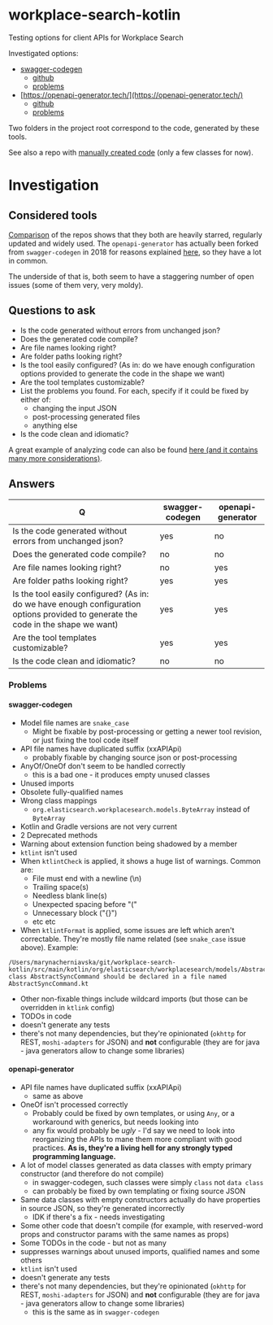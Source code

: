 # workplace-search-kotlin

Testing options for client APIs for Workplace Search

Investigated options:

 * [swagger-codegen](https://swagger.io/tools/swagger-codegen/)
   * [github](https://github.com/swagger-api/swagger-codegen)
   * [problems](openapi-generator/problems.md)
 * [https://openapi-generator.tech/](https://openapi-generator.tech/)
   * [github](https://github.com/openapitools/openapi-generator) 
   * [problems](swagger-codegen/problems.md)
 
Two folders in the project root correspond to the code, generated by these tools.

See also a repo with [manually created code](https://github.com/mchernyavskaya/workplace-kotlin-experiment) (only a few classes for now).

# Investigation

## Considered tools

[Comparison](https://www.githubcompare.com/swagger-api/swagger-codegen+openapitools/openapi-generator) of the repos shows that they both are heavily starred, regularly updated and widely used. The `openapi-generator` has actually been forked from `swagger-codegen` in 2018 for reasons explained [here](https://github.com/OpenAPITools/openapi-generator/blob/master/docs/qna.md), so they have a lot in common.

The underside of that is, both seem to have a staggering number of open issues (some of them very, very moldy).

## Questions to ask

- Is the code generated without errors from unchanged json?
- Does the generated code compile?
- Are file names looking right?
- Are folder paths looking right?
- Is the tool easily configured? (As in: do we have enough configuration options provided to generate the code in the shape we want)
- Are the tool templates customizable?
- List the problems you found. For each, specify if it could be fixed by either of:
   - changing the input JSON
   - post-processing generated files
   - anything else
- Is the code clean and idiomatic?

A great example of analyzing code can also be found [here (and it contains many more considerations)](https://github.com/elastic/clients-team/issues/121#issuecomment-582768217).

## Answers

| Q 	| swagger-codegen 	| openapi-generator 	|
|---|-----------------|-------------------|
| Is the code generated without errors from unchanged json?|yes|no|
|Does the generated code compile?|no|no|
|Are file names looking right?|no|yes|
|Are folder paths looking right?|yes|yes|
|Is the tool easily configured? (As in: do we have enough configuration options provided to generate the code in the shape we want)|yes|yes|
|Are the tool templates customizable?|yes|yes|
|Is the code clean and idiomatic?|no|no|

### Problems

#### swagger-codegen

- Model file names are `snake_case`
   - Might be fixable by post-processing or getting a newer tool revision, or just fixing the tool code itself
- API file names have duplicated suffix (xxAPIApi)
   - probably fixable by changing source json or post-processing
- AnyOf/OneOf don't seem to be handled correctly
   - this is a bad one - it produces empty unused classes
- Unused imports
- Obsolete fully-qualified names
- Wrong class mappings
   - `org.elasticsearch.workplacesearch.models.ByteArray` instead of `ByteArray`
- Kotlin and Gradle versions are not very current
- 2 Deprecated methods
- Warning about extension function being shadowed by a member
- `ktlint` isn't used
- When `ktlintCheck` is applied, it shows a huge list of warnings. Common are:
   - File must end with a newline (\n)
   - Trailing space(s)
   - Needless blank line(s)
   - Unexpected spacing before "("
   - Unnecessary block ("{}")
   - etc etc
- When `ktlintFormat` is applied, some issues are left which aren't correctable. They're mostly file name related (see `snake_case` issue above). Example:

```text
/Users/marynacherniavska/git/workplace-search-kotlin/src/main/kotlin/org/elasticsearch/workplacesearch/models/Abstract_sync_command.kt:1:1: class AbstractSyncCommand should be declared in a file named AbstractSyncCommand.kt
```

- Other non-fixable things include wildcard imports (but those can be overridden in `ktlink` config)
- TODOs in code
- doesn't generate any tests
- there's not many dependencies, but they're opinionated (`okhttp` for REST, `moshi-adapters` for JSON) and **not** configurable (they are for java - java generators allow to change some libraries)

#### openapi-generator

- API file names have duplicated suffix (xxAPIApi)
   - same as above
- OneOf isn't processed correctly
   - Probably could be fixed by own templates, or using `Any`, or a workaround with generics, but needs looking into
   - any fix would probably be *ugly* - I'd say we need to look into reorganizing the APIs to mane them more compliant with good practices. **As is, they're a living hell for any strongly typed programming language.**
- A lot of model classes generated as data classes with empty primary constructor (and therefore do not compile)
   - in swagger-codegen, such classes were simply `class` not `data class`
   - can probably be fixed by own templating or fixing source JSON
- Same data classes with empty constructors actually do have properties in source JSON, so they're generated incorrectly
   - IDK if there's a fix - needs investigating
- Some other code that doesn't compile (for example, with reserved-word props and constructor params with the same names as props)
- Some TODOs in the code - but not as many
- suppresses warnings about unused imports, qualified names and some others
- `ktlint` isn't used
- doesn't generate any tests
- there's not many dependencies, but they're opinionated (`okhttp` for REST, `moshi-adapters` for JSON) and **not** configurable (they are for java - java generators allow to change some libraries)
   - this is the same as in `swagger-codegen`

